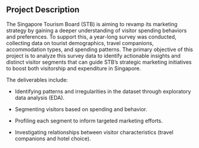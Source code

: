 ## **Project Description**

The Singapore Tourism Board (STB) is aiming to revamp its marketing strategy by gaining a deeper understanding of visitor spending behaviors and preferences. 
To support this, a year-long survey was conducted, collecting data on tourist demographics, travel companions, accommodation types, and spending patterns. 
The primary objective of this project is to analyze this survey data to identify actionable insights and distinct visitor segments that can guide STB’s strategic marketing initiatives to boost both visitorship and expenditure in Singapore.

The deliverables include:

- Identifying patterns and irregularities in the dataset through exploratory data analysis (EDA).

- Segmenting visitors based on spending and behavior.

- Profiling each segment to inform targeted marketing efforts.
  
- Investigating relationships between visitor characteristics (travel companions and hotel choice).
